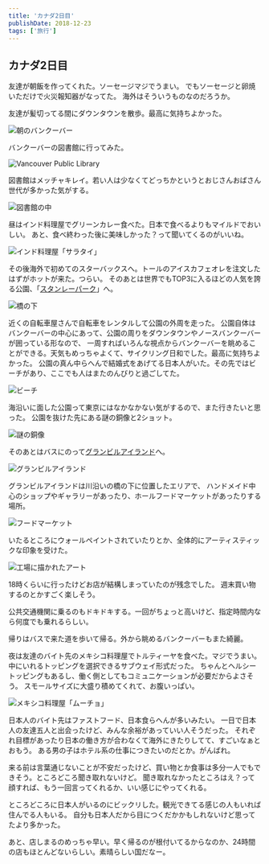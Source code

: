 ```yaml
---
title: 'カナダ2日目'
publishDate: 2018-12-23
tags: ['旅行']
---
```


## カナダ2日目

友達が朝飯を作ってくれた。ソーセージマジでうまい。
でもソーセージと卵焼いただけで火災報知器がなってた。
海外はそういうものなのだろうか。

友達が髪切ってる間にダウンタウンを散歩。最高に気持ちよかった。

<div class="img"><img src="/images/6/1.jpg" alt="朝のバンクーバー"></div> 

バンクーバーの図書館に行ってみた。

<div class="img"><img src="/images/6/2.jpg" alt="Vancouver Public Library"></div> 

図書館はメッチャキレイ。若い人は少なくてどっちかというとおじさんおばさん世代が多かった気がする。

<div class="img"><img src="/images/6/3.jpg" alt="図書館の中"></div>

昼はインド料理屋でグリーンカレー食べた。日本で食べるよりもマイルドでおいしい。
あと、食べ終わった後に美味しかった？って聞いてくるのがいいね。

<div class="img"><img src="/images/6/10.jpg" alt="インド料理屋「サラタイ」"></div>

その後海外で初めてのスターバックスへ。トールのアイスカフェオレを注文したはずがホットが来た。つらい。
そのあとは世界でもTOP3に入るほどの人気を誇る公園、「[スタンレーパーク](https://www.google.com/maps/place/@49.3042619,-123.1464409,17z/data=!3m1!4b1!4m5!3m4!1s0x5486718cad26e4a3:0x364a639db409e216!8m2!3d49.3042584!4d-123.1442522?authuser=0&hl=ja)」へ。

<div class="img"><img src="/images/6/4.jpg" alt="橋の下"></div>

近くの自転車屋さんで自転車をレンタルして公園の外周を走った。
公園自体はバンクーバーの中心にあって、公園の周りをダウンタウンやノースバンクーバーが囲っている形なので、
一周すればいろんな視点からバンクーバーを眺めることができる。天気もめっちゃよくて、サイクリング日和でした。最高に気持ちよかった。
公園の真ん中らへんで結婚式をあげてる日本人がいた。その先ではビーチがあり、ここでも人はまたのんびりと過ごしてた。

<div class="img"><img src="/images/6/5.jpg" alt="ビーチ"></div>

海沿いに面した公園って東京にはなかなかない気がするので、また行きたいと思った。
公園を抜けた先にある謎の銅像と2ショット。

<div class="img"><img src="/images/6/6.jpg" alt="謎の銅像"></div>

そのあとはバスにのって[グランビルアイランド](https://www.google.com/maps/place/@49.2708391,-123.1381526,16z/data=!3m1!4b1!4m5!3m4!1s0x548673ce5224c2db:0x36ded25e2da1aeb9!8m2!3d49.2711567!4d-123.133993?authuser=0&hl=ja)へ。

<div class="img"><img src="/images/6/7.jpg" alt="グランビルアイランド"></div> 

グランビルアイランドは川沿いの橋の下に位置したエリアで、
ハンドメイド中心のショップやギャラリーがあったり、ホールフードマーケットがあったりする場所。

<div class="img"><img src="/images/6/8.jpg" alt="フードマーケット"></div>

いたるところにウォールペイントされていたりとか、全体的にアーティスティックな印象を受けた。

<div class="img"><img src="/images/6/9.jpg" alt="工場に描かれたアート"></div>

18時くらいに行ったけどお店が結構しまっていたのが残念でした。
週末買い物するのとかすごく楽しそう。

公共交通機関に乗るのもドキドキする。一回がちょっと高いけど、指定時間内なら何度でも乗れるらしい。

帰りはバスで来た道を歩いて帰る。外から眺めるバンクーバーもまた綺麗。

夜は友達のバイト先のメキシコ料理屋でトルティーヤを食べた。マジでうまい。
中にいれるトッピングを選択できるサブウェイ形式だった。
ちゃんとヘルシートッピングもあるし、働く側としてもコミュニケーションが必要だからよさそう。
スモールサイズに大盛り積めてくれて、お腹いっぱい。

<div class="img"><img src="/images/6/11.jpg" alt="メキシコ料理屋「ムーチョ」"></div>

日本人のバイト先はファストフード、日本食らへんが多いみたい。
一日で日本人の友達五人と出会ったけど、みんな余裕があっていい人そうだった。
それぞれ目標があったり日本の働き方が合わなくて海外にきたりしてて、すごいなぁとおもう。
ある男の子はホテル系の仕事につきたいのだとか。がんばれ。

来る前は言葉通じないことが不安だったけど、買い物とか食事は多分一人でもできそう。ところどころ聞き取れないけど。
聞き取れなかったところはえ？って顔すれば、もう一回言ってくれるか、いい感じにやってくれる。

ところどころに日本人がいるのにビックリした。観光できてる感じの人もいれば住んでる人もいる。
自分も日本人だから目につくだかかもしれないけど思ってたより多かった。

あと、店しまるのめっちゃ早い。早く帰るのが根付いてるからなのか、24時間の店もほとんどないらしい。素晴らしい国だなー。
